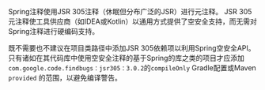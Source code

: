 Spring注释使用JSR 305注释（休眠但分布广泛的JSR）进行元注释。 JSR 305元注释使工具供应商（如IDEA或Kotlin）以通用方式提供了空安全支持，而无需对Spring注释进行硬编码支持。

既不需要也不建议在项目类路径中添加JSR 305依赖项以利用Spring空安全API。 只有诸如在其代码库中使用空安全注释的基于Spring的库之类的项目才应添加`com.google.code.findbugs：jsr305：3.0.2`的`compileOnly` Gradle配置或Maven `provided` 的范围，以避免编译警告。